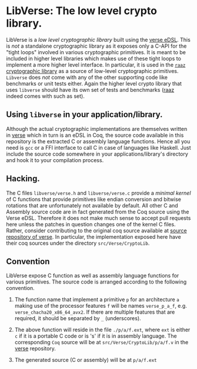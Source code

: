 # LibVerse: The low level crypto library.

LibVerse is a _low level cryptographic library_ built using the [verse
eDSL][verse]. This is *not* a standalone cryptographic library as it
exposes only a C-API for the "tight loops" involved in various
cryptographic primitives. It is meant to be included in higher level
libraries which makes use of these tight loops to implement a more
higher level interface.  In particular, it is used in the [`raaz`
cryptographic library][raaz] as a source of low-level cryptographic
primitives. `Libverse` does *not* come with any of the other
supporting code like benchmarks or unit tests either. Again the higher
level crypto library that uses `libverse` should have its own set of
tests and benchmarks ([raaz] indeed comes with such as set).


## Using `libverse` in your application/library.

Although the actual cryptographic implementations are themselves
written in [verse] which in turn is an eDSL in Coq, the source code
available in this repository is the extracted C or assembly language
functions. Hence all you need is `gcc` or a FFI interface to call C in
case of languages like Haskell. Just include the source code somewhere
in your applications/library's directory and hook it to your
compilation process.

## Hacking.

The C files `libverse/verse.h` and `libverse/verse.c` provide a
_minimal kernel_ of C functions that provide primitives like endian
conversion and bitwise rotations that are unfortunately not available
by default. All other C and Assembly source code are in fact generated
from the Coq source using the Verse eDSL. Therefore it does not make
much sense to accept pull requests here unless the patches in question
changes one of the kernel C files. Rather, consider contributing to
the original coq source available at [source repository of
verse][verse]. In particular, the implementation exposed here have
their coq sources under the directory `src/Verse/CryptoLib`.

## Convention


LibVerse expose C function as well as assembly language functions for
various primitives. The source code is arranged according to the
following convention.

1. The function name that implement a primitive `p` for an
   architecture `a` making use of the processor features `f` will be
   names `verse_p_a_f`, e.g. `verse_chacha20_x86_64_avx2`. If there
   are multiple features that are required, it should be separated by
   `_` (underscores).

2. The above function will reside in the file `./p/a/f.ext`, where
   `ext` is either `c` if it is a portable C code or is 's' if it is
   in assembly language. The corresponding `Coq` source will be at
   `src/Verse/CryptoLib/p/a/f.v` in the [verse] repository.

3. The generated source (C or assembly) will be at
   `p/a/f.ext`

[raaz]: <https://github.com/raaz-crypto/raaz> "The Raaz cryptographic library"
[verse]: <https://github.com/raaz-crypto/verse-coq> "The Verse eDSL for cryptographic primitives"
